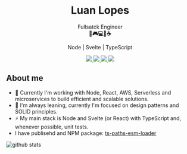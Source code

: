 <h1 align="center">Luan Lopes</h1>

<p align="center">
  Fullsatck Engineer<br />
  <b>🚀🎮💻🍕☕</b>
</p>

<p align="center">
  Node | Svelte | TypeScript
</p>

<p align="center">
  <a
    href="https://www.linkedin.com/in/luanglopes/" 
    alt="LinkedIn"
    target="_blank"
  >
    <img src="https://img.shields.io/badge/-LinkedIn-0E76A8?style=flat&logo=Linkedin&logoColor=white" />
  </a>
  <a
    href="mailto:luanglopes@gmail.com" 
    alt="Email"
    target="_blank"
  >
    <img src="https://img.shields.io/badge/-Email-B23121?style=flat&logo=gmail&logoColor=white" />
  </a>
    <a
    href="https://web.whatsapp.com/send?phone=555193761347&text=Ol%C3%A1%20Luan,%20encontrei%20seu%20perfil%20no%20GitHub" 
    alt="WhatsApp WEB"
    target="_blank"
  >
    <img src="https://img.shields.io/badge/-WhatsApp-25D366?style=flat&logo=WhatsApp&logoColor=white&label=WEB" />
  </a>
  
  </a>
    <a
    href="https://api.whatsapp.com/send?phone=555193761347&text=Ol%C3%A1%20Luan%2C%20encontrei%20seu%20perfil%20do%20GitHub" 
    alt="WhatsApp Mobile"
    target="_blank"
  >
    <img src="https://img.shields.io/badge/-WhatsApp-25D366?style=flat&logo=WhatsApp&logoColor=white&label=Mobile" />
  </a> 
</p>

## About me

- 💼 Currently I'm working with Node, React, AWS, Serverless and microservices to build efficient and scalable solutions.
- 📖 I'm always leaning, currently I'm focused on design patterns and SOLID principles.
- ⚡ My main stack is Node and Svelte (or React) with TypeScript and, whenever possible, unit tests.
- I have publisehd and NPM package: [ts-paths-esm-loader](https://www.npmjs.com/package/ts-paths-esm-loader)

![github stats](https://github-readme-stats.vercel.app/api?username=luanglopes&show_icons=true)
